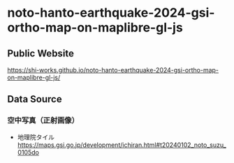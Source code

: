 # noto-hanto-earthquake-2024-gsi-ortho-map-on-maplibre-gl-js
## Public Website
https://shi-works.github.io/noto-hanto-earthquake-2024-gsi-ortho-map-on-maplibre-gl-js/

## Data Source
### 空中写真（正射画像）
- 地理院タイル
https://maps.gsi.go.jp/development/ichiran.html#t20240102_noto_suzu_0105do
